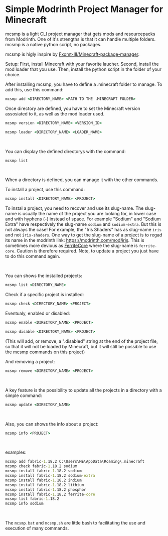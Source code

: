 # Simple Modrinth Project Manager for Minecraft
mcsmp is a light CLI project manager that gets mods and resourcepacks from Modrinth. One of it's strengths is that it can handle multiple folders.
mcsmp is a native python script, no packages.

mcsmp is higly inspire by [Fxomt-III/Minecraft-package-manager](https://github.com/Fxomt-III/Minecraft-package-manager).

Setup:
First, install Minecraft with your favorite laucher.
Second, install the mod loader that you use.
Then, install the python script in the folder of your choice.

After installing mcsmp, you have to define a .minecraft folder to manage.
To add this, use this command:
```bat
mcsmp add <DIRECTORY_NAME> <PATH TO THE .MINECRAFT FOLDER>
```

Once directory are defined, you have to set the Minecraft version assosiated to it, as well as the mod loader used.
```bat
mcsmp version <DIRECTORY_NAME> <VERSION_ID>
```
```bat
mcsmp loader <DIRECTORY_NAME> <LOADER_NAME>
```

<br>

You can display the defined directorys with the command:
```bat
mcsmp list
```

<br>

When a directory is defined, you can manage it with the other commands.

To install a project, use this command:
```bat
mcsmp install <DIRECTORY_NAME> <PROJECT>
```
To instal a project, you need to recover and use its slug-name.
The slug-name is usually the name of the project you are looking for, in lower case and with hyphens (-) instead of space. For example "Sodium" and "Sodium Extra" have respectively the slug-name `sodium` and `sodium-extra`.
But this is not always the case! For example, the "Iris Shaders" has as slug-name `iris` and not `iris-shaders`. One way to get the slug-name of a project is to regad its name in the modrinth link: https://modrinth.com/mod/iris.
This is sometimes more devious as [FerriteCore](https://modrinth.com/mod/ferrite-core) where the slug-name is `ferrite-core`. Caution is therefore required.
Note, to update a project you just have to do this command again.

<br>

You can shows the installed projects:
```bat
mcsmp list <DIRECTORY_NAME>
```

Check if a specific project is installed:
```bat
mcsmp check <DIRECTORY_NAME> <PROJECT>
```

Eventualy, enabled or disabled:
```bat
mcsmp enable <DIRECTORY_NAME> <PROJECT>
```
```bat
mcsmp disable <DIRECTORY_NAME> <PROJECT>
```
(This will add, or remove, a ".disabled" string at the end of the project file, so that it will not be loaded by Minecraft, but it will still be possible to use the mcsmp commands on this project)

And removing a project:
```bat
mcsmp remove <DIRECTORY_NAME> <PROJECT>
```

<br>

A key feature is the possibility to update all the projects in a directory with a simple command:
```bat
mcsmp update <DIRECTORY_NAME>
```

<br>

Also, you can shows the info about a project:
```bat
mcsmp info <PROJECT>
```

<br>

examples:
```bat
mcsmp add fabric-1.18.2 C:\Users\ME\AppData\Roaming\.minecraft
mcsmp check fabric-1.18.2 sodium
mcsmp install fabric-1.18.2 sodium
mcsmp install fabric-1.18.2 sodium-extra
mcsmp install fabric-1.18.2 indium
mcsmp install fabric-1.18.2 lithium
mcsmp install fabric-1.18.2 phosphor
mcsmp install fabric-1.18.2 ferrite-core
mcsmp list fabric-1.18.2
mcsmp info sodium
```

<br>

The `mcsmp.bat` and `mcsmp.sh` are little bash to facilitating the use and execution of many commands.